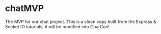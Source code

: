 chatMVP
=======

The MVP for our chat project.  This is a clean copy built from the Express &amp; Socket.IO tutorials, it will be modified into ChatCon!
